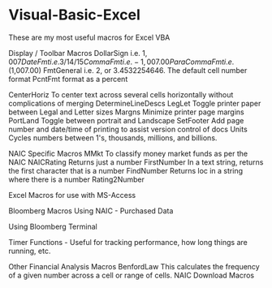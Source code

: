 # Visual-Basic-Excel
These are my most useful macros for Excel VBA

Display / Toolbar Macros
  DollarSign    i.e. $1,007
  DateFmt       i.e. 3/14/15
  CommaFmt      i.e. -1,007.00
  ParaCommaFmt  i.e. ($1,007.00)
  FmtGeneral    i.e. 2, or 3.4532254646.  The default cell number format
  PcntFmt       format as a percent

  CenterHoriz   To center text across several cells horizontally without complications of merging
  DetermineLineDescs
  LegLet        Toggle printer paper between Legal and Letter sizes
  Margns        Minimize printer page margins
  PortLand      Toggle between portrait and Landscape
  SetFooter     Add page number and date/time of printing to assist version control of docs
  Units         Cycles numbers between 1's, thousands, millions, and billions.
  
NAIC Specific Macros
    MMkt          To classify money market funds as per the NAIC
    NAICRating    Returns just a number
    FirstNumber   In a text string, returns the first character that is a number
    FindNumber    Returns loc in a string where there is a number
    Rating2Number
    
Excel Macros for use with MS-Access 
    
Bloomberg Macros
  Using NAIC - Purchased Data
  
  Using Bloomberg Terminal
  
  
Timer Functions - Useful for tracking performance, how long things are running, etc.

    
Other Financial Analysis Macros
  BenfordLaw      This calculates the frequency of a given number across a cell or range of cells.
NAIC Download Macros
